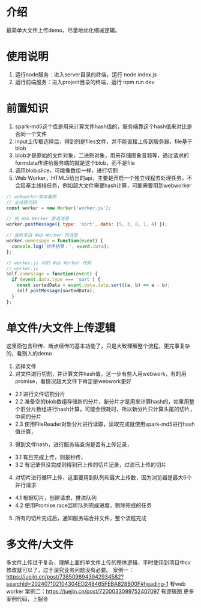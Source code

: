 # 介绍
最简单大文件上传demo，尽量地优化缩减逻辑。

# 使用说明
1. 运行node服务：进入server目录的终端，运行 node index.js
2. 运行前端服务：进入project目录的终端，运行 npm run dev

# 前置知识
1. spark-md5这个库是用来计算文件hash值的，服务端靠这个hash值来对比是否同一个文件
2. input上传框选择后，得到的是files文件，并不能直接上传到服务器，file基于blob
3. blob才是原始的文件对象，二进制对象，用来存储图象音频等，通过请求的formdata传递给服务端的就是这个blob，而不是file
4. 调用blob.slice，可能像数组一样，进行切割
5. Web Worker，HTML5给出的api，主要是开启一个独立线程去处理任务，不会阻塞主线程任务，例如超大文件需要hash计算，可能需要用到webworker

```javascript
// webworker简单案例
// 主线程代码
const worker = new Worker('worker.js');

// 向 Web Worker 发送消息
worker.postMessage({ type: 'sort', data: [5, 3, 8, 1, 4] });

// 监听来自 Web Worker 的消息
worker.onmessage = function(event) {
  console.log('排序结果：', event.data);
};

// worker.js 中的 Web Worker 代码
// worker.js
self.onmessage = function(event) {
  if (event.data.type === 'sort') {
    const sortedData = event.data.data.sort((a, b) => a - b);
    self.postMessage(sortedData);
  }
};
```

# 单文件/大文件上传逻辑
这里面包含秒传、断点续传的基本功能了，只是大致理解整个流程，更完事复杂的，看别人的demo

1. 选择文件
2. 对文件进行切割，并计算文件hash值，这一步有些人用webwork，有的用promise，看情况超大文件下肯定是webwork更好
 - 2.1 进行文件切割分片
 - 2.2 准备空的blob数组存储新的分片，新分片才是用来计算hash的，如果用整个旧分片数组进行hash计算，可能会很耗时，所以新分片只计算头尾的切片，中间的分片
 - 2.3 使用FileReader对新分片进行读取，读取完成就使用spark-md5进行hash值计算，
3. 得到文件hash，进行服务端查询是否有上传记录，
 - 3.1 有且完成上传，则是秒传，
 - 3.2 有记录但没完成则得到已上传的切片记录，过滤已上传的切片
4. 对切片进行循环上传，这里要用到队列和最大上传数，因为浏览器是最大6个并行请求
 - 4.1 根据切片，创建请求，推进队列
 - 4.2 使用Promise.race监听队列完成进度，剔除完成的任务
5. 所有的切片完成后，通知服务端合并文件，整个流程完成

# 多文件/大文件
多文件上传过于复杂，理解上面的单文件上传的整体逻辑，平时使用到项目中cv修改就可以了，过于深究业务问题没有必要。
案例一： https://juejin.cn/post/7385098943942934582?searchId=202407102104304ED248465FEBA828B00F#heading-1 有web worker
案例二：https://juejin.cn/post/7200033099752407097 有逻辑图
更多案例代码，上掘金